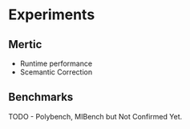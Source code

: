 # Experiments

## Mertic
* Runtime performance
* Scemantic Correction

## Benchmarks
TODO - Polybench, MIBench but Not Confirmed Yet.
